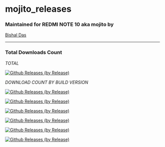 # mojito_releases

### Maintained for REDMI NOTE 10 aka mojito by

[Bishal Das](https://github.com/BishalDas6969)

---------------------------------------------------------------------------------

### Total Downloads Count

*TOTAL*

[![Github Releases (by Release)](https://img.shields.io/github/downloads/BishalDas6969/Releases/total.svg)](https://github.com/BishalDas6969/Releases/releases/tag/Corvus-Gapps-v5.0)

*DOWNLOAD COUNT BY BUILD VERSION*

[![Github Releases (by Release)](https://img.shields.io/github/downloads/BishalDas6969/Releases/Cherish-4.2/total.svg)](https://github.com/BishalDas6969/Releases/releases)

[![Github Releases (by Release)](https://img.shields.io/github/downloads/BishalDas6969/Releases/Cherish-v4.3/total.svg)](https://github.com/BishalDas6969/Releases/releases)

[![Github Releases (by Release)](https://img.shields.io/github/downloads/BishalDas6969/Releases/Spark-v13.3/total.svg)](https://github.com/BishalDas6969/Releases/releases)

[![Github Releases (by Release)](https://img.shields.io/github/downloads/BishalDas6969/Releases/RICE-10.2/total.svg)](https://github.com/BishalDas6969/Releases/releases)

[![Github Releases (by Release)](https://img.shields.io/github/downloads/BishalDas6969/Releases/Cherish-4.5/total.svg)](https://github.com/BishalDas6969/Releases/releases)

[![Github Releases (by Release)](https://img.shields.io/github/downloads/BishalDas6969/Releases/Cherish-4.6/total.svg)](https://github.com/BishalDas6969/Releases/releases)



